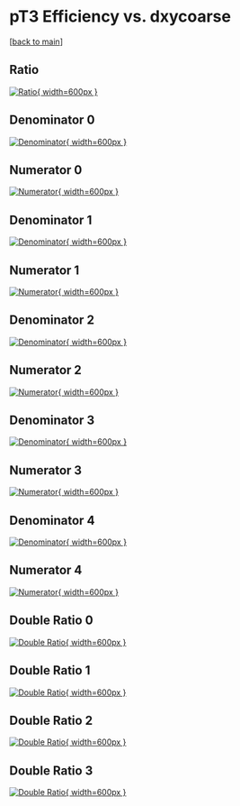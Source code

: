 # pT3 Efficiency vs. dxycoarse

[[back to main](./)]



## Ratio

[![Ratio](../mtv/var/pT3_xtr_13_0_eff_dxycoarse.png){ width=600px }](../mtv/var/pT3_xtr_13_0_eff_dxycoarse.pdf)

## Denominator 0

[![Denominator](../mtv/den/pT3_xtr_13_0_eff_dxycoarse_den0.png){ width=600px }](../mtv/den/pT3_xtr_13_0_eff_dxycoarse_den0.pdf)

## Numerator 0

[![Numerator](../mtv/num/pT3_xtr_13_0_eff_dxycoarse_num0.png){ width=600px }](../mtv/num/pT3_xtr_13_0_eff_dxycoarse_num0.pdf)

## Denominator 1

[![Denominator](../mtv/den/pT3_xtr_13_0_eff_dxycoarse_den1.png){ width=600px }](../mtv/den/pT3_xtr_13_0_eff_dxycoarse_den1.pdf)

## Numerator 1

[![Numerator](../mtv/num/pT3_xtr_13_0_eff_dxycoarse_num1.png){ width=600px }](../mtv/num/pT3_xtr_13_0_eff_dxycoarse_num1.pdf)

## Denominator 2

[![Denominator](../mtv/den/pT3_xtr_13_0_eff_dxycoarse_den2.png){ width=600px }](../mtv/den/pT3_xtr_13_0_eff_dxycoarse_den2.pdf)

## Numerator 2

[![Numerator](../mtv/num/pT3_xtr_13_0_eff_dxycoarse_num2.png){ width=600px }](../mtv/num/pT3_xtr_13_0_eff_dxycoarse_num2.pdf)

## Denominator 3

[![Denominator](../mtv/den/pT3_xtr_13_0_eff_dxycoarse_den3.png){ width=600px }](../mtv/den/pT3_xtr_13_0_eff_dxycoarse_den3.pdf)

## Numerator 3

[![Numerator](../mtv/num/pT3_xtr_13_0_eff_dxycoarse_num3.png){ width=600px }](../mtv/num/pT3_xtr_13_0_eff_dxycoarse_num3.pdf)

## Denominator 4

[![Denominator](../mtv/den/pT3_xtr_13_0_eff_dxycoarse_den4.png){ width=600px }](../mtv/den/pT3_xtr_13_0_eff_dxycoarse_den4.pdf)

## Numerator 4

[![Numerator](../mtv/num/pT3_xtr_13_0_eff_dxycoarse_num4.png){ width=600px }](../mtv/num/pT3_xtr_13_0_eff_dxycoarse_num4.pdf)

## Double Ratio 0

[![Double Ratio](../mtv/ratio/pT3_xtr_13_0_eff_dxycoarse_ratio0.png){ width=600px }](../mtv/ratio/pT3_xtr_13_0_eff_dxycoarse_ratio0.pdf)

## Double Ratio 1

[![Double Ratio](../mtv/ratio/pT3_xtr_13_0_eff_dxycoarse_ratio1.png){ width=600px }](../mtv/ratio/pT3_xtr_13_0_eff_dxycoarse_ratio1.pdf)

## Double Ratio 2

[![Double Ratio](../mtv/ratio/pT3_xtr_13_0_eff_dxycoarse_ratio2.png){ width=600px }](../mtv/ratio/pT3_xtr_13_0_eff_dxycoarse_ratio2.pdf)

## Double Ratio 3

[![Double Ratio](../mtv/ratio/pT3_xtr_13_0_eff_dxycoarse_ratio3.png){ width=600px }](../mtv/ratio/pT3_xtr_13_0_eff_dxycoarse_ratio3.pdf)

